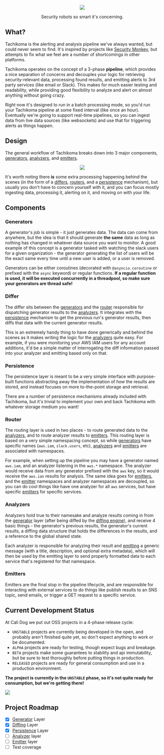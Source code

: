 <p align="center">
    <img align="center" src="https://user-images.githubusercontent.com/1072598/31910286-d9363686-b7f1-11e7-84b0-852a56e6c085.png">
    <p align="center">Security robots so smart it's concerning.</p>
</p>


## What?

Tachikoma is the alerting and analysis pipeline we've always wanted, but could never seem to find. It's inspired by projects like [Security Monkey](https://github.com/netflix/security_monkey), but attempts to fix what we feel are a number of shortcomings in other platforms.

Tachikoma operates on the concept of a 3-phase **pipeline**, which provides a nice separation of concerns and decouples your logic for retrieving security-relevant data, processing found results, and emitting alerts to 3rd party services (like email or Slack). This makes for much easier testing and readability, while providing good flexibility to analyze and alert on almost anything without going crazy.

Right now it's designed to run in a batch processing mode, so you'd run your Tachikoma pipeline at some fixed interval (like once an hour). Eventually we're going to support real-time pipelines, so you can ingest data from live data sources (like websockets) and use that for triggering alerts as things happen. 

## Design

The general workflow of Tachikoma breaks down into 3 major components, [generators](#generators), [analyzers](#analyzers), and [emitters](#emitters). 

<p align="center">
    <img align="center" src="https://user-images.githubusercontent.com/1072598/31879375-1d6543e8-b792-11e7-8cab-fcce32ab1957.png">
</p>

It's worth noting there **is** some extra processing happening behind the scenes (in the form of a [differs](#differs), [routers](#routers), and a [persistence](#persistence) mechanism), but usually you don't have to concern yourself with it, and you can focus mostly ingesting data, processing it, alerting on it, and moving on with your life.

## Components 

### Generators 

A generator's job is simple - it just generates data. The data can come from anywhere, but the idea is that it should generate **the same** data as long as nothing has changed in whatever data source you want to monitor. A good example of this concept is a generator tasked with watching the slack users for a given organization - the generator generating the list of users will be the exact same every time until a new user is added, or a user is removed. 

Generators can be either coroutines (decorated with `@asyncio.coroutine` or prefixed with the `async` keyword) or regular functions. **If a regular function is used, it will be executed concurrently in a threadpool, so make sure your generators are thread safe!** 

### Differ

The differ sits between the [generators](#generators) and the [router](#router) responsible for dispatching generator results to the [analyzers](#analyzers). It integrates with the [persistence](#persistence) mechanism to get the previous run's generator results, then diffs that data with the current generator results. 

This is an extremely handy thing to have done generically and behind the scenes as it makes writing the logic for the [analyzers](#analyzers) quite easy. For example, if you were monitoring your AWS IAM users for any account additions, it'd be a simple matter of interrogating the diff information passed into your analyzer and emitting based only on that. 

### Persistence

The persistence layer is meant to be a very simple interface with purpose-built functions abstracting away the implementation of *how* the results are stored, and instead focuses on more to-the-point storage and retrieval. 

There are a number of persistence mechanisms already included with Tachikoma, but it's trivial to implement your own and back Tachikoma with whatever storage medium you want!

### Router

The routing layer is used in two places - to route generated data to the [analyzers](#analyzers), and to route analyzer results to [emitters](#emitters). This routing layer is based on a very simple namespacing concept, so while [generators](#generators) have specific names (`aws.iam`, `slack.users`, etc), [analyzers](#analyzers) and [emitters](#emitters) are associated with namespaces. 

For example, when setting up the pipeline you may have a generator named `aws.iam`, and an analyzer listening in the `aws.*` namespace. The analyzer would receive data from any generator prefixed with the `aws` key, so it would receive the `aws.ian` results for analysis. The same idea goes for [emitters](#emitters), and the [emitter](#emitters) namespaces and analyzer namespaces are decoupled, so you can do cool things like have one analyzer for all `aws` services, but have specific [emitters](#emitters) for specific services. 

### Analyzers

Analyzers hold true to their namesake and analyze results coming in from the [generator](#generators) layer (after being diffed by the [diffing engine](#differ)), and receive 4 basic things - the generator's previous results, the generator's current results, a diffing data structure that holds the differences in the results, and a reference to the global shared state. 

Each analyzer is responsible for analyzing their result and [emitting](#emitters) a generic message (with a title, description, and optional extra metadata), which will then be used by the emitting layer to send properly formatted data to each service that's registered for that namespace.

### Emitters

Emitters are the final stop in the pipeline lifecycle, and are responsible for interacting with external services to do things like publish results to an SNS topic, send emails, or trigger a GET request to a specific service. 


## Current Development Status

At Cali Dog we put out OSS projects in a 4-phase release cycle:

* `UNSTABLE` projects are currently being developed in the open,  and probably aren't finished quite yet, so don't expect anything to work or be documented. 
* `ALPHA` projects are ready for testing, though expect bugs and breakage.
* `BETA` projects make some guarantees to stability and api immutability, but be sure to test thoroughly before putting things in production.
* `RELEASED` projects are ready for general consumption and use in a production environment.

**The project is currently in the `UNSTABLE` phase, so it's not quite ready for consumption, but we're getting there!**

![](https://user-images.githubusercontent.com/1072598/31913475-08f3d162-b7fc-11e7-9cd1-1cd31c055de7.gif)

## Project Roadmap

- [x] [Generator](#generators) Layer
- [x] [Diffing](#differ) Layer
- [x] [Persistence](#persistence) Layer
- [ ] [Analyzer](#analyzers) layer
- [ ] [Emitter](#emitters) layer
- [ ] Test coverage
